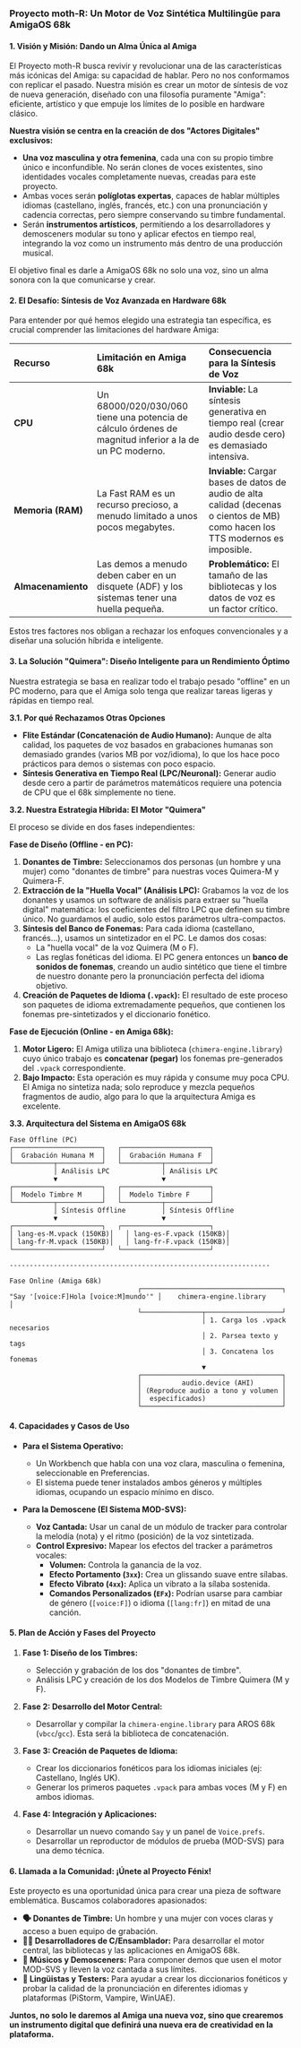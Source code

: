 ### **Proyecto moth-R: Un Motor de Voz Sintética Multilingüe para AmigaOS 68k**

#### **1. Visión y Misión: Dando un Alma Única al Amiga**

El Proyecto moth-R busca revivir y revolucionar una de las características más icónicas del Amiga: su capacidad de hablar. Pero no nos conformamos con replicar el pasado. Nuestra misión es crear un motor de síntesis de voz de nueva generación, diseñado con una filosofía puramente "Amiga": eficiente, artístico y que empuje los límites de lo posible en hardware clásico.

**Nuestra visión se centra en la creación de dos "Actores Digitales" exclusivos:**

*   **Una voz masculina y otra femenina**, cada una con su propio timbre único e inconfundible. No serán clones de voces existentes, sino identidades vocales completamente nuevas, creadas para este proyecto.
*   Ambas voces serán **políglotas expertas**, capaces de hablar múltiples idiomas (castellano, inglés, francés, etc.) con una pronunciación y cadencia correctas, pero siempre conservando su timbre fundamental.
*   Serán **instrumentos artísticos**, permitiendo a los desarrolladores y demosceners modular su tono y aplicar efectos en tiempo real, integrando la voz como un instrumento más dentro de una producción musical.

El objetivo final es darle a AmigaOS 68k no solo una voz, sino un alma sonora con la que comunicarse y crear.

#### **2. El Desafío: Síntesis de Voz Avanzada en Hardware 68k**

Para entender por qué hemos elegido una estrategia tan específica, es crucial comprender las limitaciones del hardware Amiga:

| Recurso     | Limitación en Amiga 68k                                                                | Consecuencia para la Síntesis de Voz                                       |
| :---------- | :------------------------------------------------------------------------------------- | :------------------------------------------------------------------------- |
| **CPU**     | Un 68000/020/030/060 tiene una potencia de cálculo órdenes de magnitud inferior a la de un PC moderno. | **Inviable:** La síntesis generativa en tiempo real (crear audio desde cero) es demasiado intensiva. |
| **Memoria (RAM)** | La Fast RAM es un recurso precioso, a menudo limitado a unos pocos megabytes.               | **Inviable:** Cargar bases de datos de audio de alta calidad (decenas o cientos de MB) como hacen los TTS modernos es imposible. |
| **Almacenamiento** | Las demos a menudo deben caber en un disquete (ADF) y los sistemas tener una huella pequeña. | **Problemático:** El tamaño de las bibliotecas y los datos de voz es un factor crítico. |

Estos tres factores nos obligan a rechazar los enfoques convencionales y a diseñar una solución híbrida e inteligente.

#### **3. La Solución "Quimera": Diseño Inteligente para un Rendimiento Óptimo**

Nuestra estrategia se basa en realizar todo el trabajo pesado "offline" en un PC moderno, para que el Amiga solo tenga que realizar tareas ligeras y rápidas en tiempo real.

**3.1. Por qué Rechazamos Otras Opciones**

*   **Flite Estándar (Concatenación de Audio Humano):** Aunque de alta calidad, los paquetes de voz basados en grabaciones humanas son demasiado grandes (varios MB por voz/idioma), lo que los hace poco prácticos para demos o sistemas con poco espacio.
*   **Síntesis Generativa en Tiempo Real (LPC/Neuronal):** Generar audio desde cero a partir de parámetros matemáticos requiere una potencia de CPU que el 68k simplemente no tiene.

**3.2. Nuestra Estrategia Híbrida: El Motor "Quimera"**

El proceso se divide en dos fases independientes:

**Fase de Diseño (Offline - en PC):**
1.  **Donantes de Timbre:** Seleccionamos dos personas (un hombre y una mujer) como "donantes de timbre" para nuestras voces Quimera-M y Quimera-F.
2.  **Extracción de la "Huella Vocal" (Análisis LPC):** Grabamos la voz de los donantes y usamos un software de análisis para extraer su "huella digital" matemática: los coeficientes del filtro LPC que definen su timbre único. No guardamos el audio, solo estos parámetros ultra-compactos.
3.  **Síntesis del Banco de Fonemas:** Para cada idioma (castellano, francés...), usamos un sintetizador en el PC. Le damos dos cosas:
    *   La "huella vocal" de la voz Quimera (M o F).
    *   Las reglas fonéticas del idioma.
    El PC genera entonces un **banco de sonidos de fonemas**, creando un audio sintético que tiene el timbre de nuestro donante pero la pronunciación perfecta del idioma objetivo.
4.  **Creación de Paquetes de Idioma (`.vpack`):** El resultado de este proceso son paquetes de idioma extremadamente pequeños, que contienen los fonemas pre-sintetizados y el diccionario fonético.

**Fase de Ejecución (Online - en Amiga 68k):**
1.  **Motor Ligero:** El Amiga utiliza una biblioteca (`chimera-engine.library`) cuyo único trabajo es **concatenar (pegar)** los fonemas pre-generados del `.vpack` correspondiente.
2.  **Bajo Impacto:** Esta operación es muy rápida y consume muy poca CPU. El Amiga no sintetiza nada; solo reproduce y mezcla pequeños fragmentos de audio, algo para lo que la arquitectura Amiga es excelente.

**3.3. Arquitectura del Sistema en AmigaOS 68k**

```
Fase Offline (PC)
┌──────────────────────┐   ┌──────────────────────┐
│  Grabación Humana M  │   │  Grabación Humana F  │
└──────────┬───────────┘   └──────────┬───────────┘
           │ Análisis LPC             │ Análisis LPC
           ▼                          ▼
┌──────────────────────┐   ┌──────────────────────┐
│  Modelo Timbre M     │   │  Modelo Timbre F     │
└──────────┬───────────┘   └──────────┬───────────┘
           │ Síntesis Offline         │ Síntesis Offline
           ▼                          ▼
┌──────────────────────┐   ┌──────────────────────┐
│ lang-es-M.vpack (150KB)│   │ lang-es-F.vpack (150KB)│
│ lang-fr-M.vpack (150KB)│   │ lang-fr-F.vpack (150KB)│
└──────────────────────┘   └──────────────────────┘

-----------------------------------------------------------------

Fase Online (Amiga 68k)
                                ┌───────────────────────────────────┐
"Say '[voice:F]Hola [voice:M]mundo'" │    chimera-engine.library         │
                                └───────────────┬───────────────────┘
                                                │ 1. Carga los .vpack necesarios
                                                │ 2. Parsea texto y tags
                                                │ 3. Concatena los fonemas
                                                ▼
                                ┌───────────────────────────────────┐
                                │          audio.device (AHI)       │
                                │ (Reproduce audio a tono y volumen │
                                │  especificados)                   │
                                └───────────────────────────────────┘
```

#### **4. Capacidades y Casos de Uso**

*   **Para el Sistema Operativo:**
    *   Un Workbench que habla con una voz clara, masculina o femenina, seleccionable en Preferencias.
    *   El sistema puede tener instalados ambos géneros y múltiples idiomas, ocupando un espacio mínimo en disco.

*   **Para la Demoscene (El Sistema MOD-SVS):**
    *   **Voz Cantada:** Usar un canal de un módulo de tracker para controlar la melodía (nota) y el ritmo (posición) de la voz sintetizada.
    *   **Control Expresivo:** Mapear los efectos del tracker a parámetros vocales:
        *   **Volumen:** Controla la ganancia de la voz.
        *   **Efecto Portamento (`3xx`):** Crea un glissando suave entre sílabas.
        *   **Efecto Vibrato (`4xx`):** Aplica un vibrato a la sílaba sostenida.
        *   **Comandos Personalizados (`EFx`):** Podrían usarse para cambiar de género (`[voice:F]`) o idioma (`[lang:fr]`) en mitad de una canción.

#### **5. Plan de Acción y Fases del Proyecto**

1.  **Fase 1: Diseño de los Timbres:**
    *   Selección y grabación de los dos "donantes de timbre".
    *   Análisis LPC y creación de los dos Modelos de Timbre Quimera (M y F).

2.  **Fase 2: Desarrollo del Motor Central:**
    *   Desarrollar y compilar la `chimera-engine.library` para AROS 68k (`vbcc`/`gcc`). Esta será la biblioteca de concatenación.

3.  **Fase 3: Creación de Paquetes de Idioma:**
    *   Crear los diccionarios fonéticos para los idiomas iniciales (ej: Castellano, Inglés UK).
    *   Generar los primeros paquetes `.vpack` para ambas voces (M y F) en ambos idiomas.

4.  **Fase 4: Integración y Aplicaciones:**
    *   Desarrollar un nuevo comando `Say` y un panel de `Voice.prefs`.
    *   Desarrollar un reproductor de módulos de prueba (MOD-SVS) para una demo técnica.

#### **6. Llamada a la Comunidad: ¡Únete al Proyecto Fénix!**

Este proyecto es una oportunidad única para crear una pieza de software emblemática. Buscamos colaboradores apasionados:

*   **🗣️ Donantes de Timbre:** Un hombre y una mujer con voces claras y acceso a buen equipo de grabación.
*   **🧑‍💻 Desarrolladores de C/Ensamblador:** Para desarrollar el motor central, las bibliotecas y las aplicaciones en AmigaOS 68k.
*   **🎵 Músicos y Demosceners:** Para componer demos que usen el motor MOD-SVS y lleven la voz cantada a sus límites.
*   **🧪 Lingüistas y Testers:** Para ayudar a crear los diccionarios fonéticos y probar la calidad de la pronunciación en diferentes idiomas y plataformas (PiStorm, Vampire, WinUAE).

**Juntos, no solo le daremos al Amiga una nueva voz, sino que crearemos un instrumento digital que definirá una nueva era de creatividad en la plataforma.**
